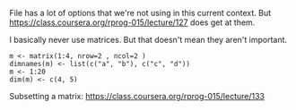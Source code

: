 File has a lot of options that we're not using in this current context. But https://class.coursera.org/rprog-015/lecture/127 does get at them.



I basically never use matrices. But that doesn't mean they aren't important.
```
m <- matrix(1:4, nrow=2 , ncol=2 )
dimnames(m) <- list(c("a", "b"), c("c", "d"))
m <- 1:20
dim(m) <- c(4, 5)
```
Subsetting a matrix: https://class.coursera.org/rprog-015/lecture/133
